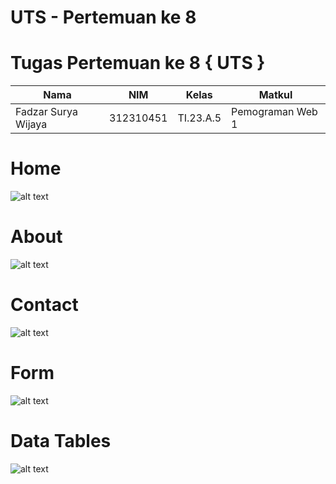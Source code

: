 # UTS - Pertemuan ke 8
# Tugas Pertemuan ke 8 { UTS }


|**Nama**|**NIM**|**Kelas**|**Matkul**|
|----|---|-----|------|
|Fadzar Surya Wijaya|312310451|TI.23.A.5|Pemograman Web 1|

# Home
![alt text](screenshot/home.png)


# About
![alt text](![5](https://github.com/user-attachments/assets/bcbd0f9c-c2a1-46bf-ab30-7e88ba6a1d14)
)

# Contact
![alt text](contact.png)

# Form
![alt text](form.png)

# Data Tables
![alt text](datatables.png)
